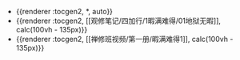 - {{renderer :tocgen2, *, auto}}
- {{renderer :tocgen2, [[观修笔记/四加行/1暇满难得/01地狱无暇]], calc(100vh - 135px)}}
- {{renderer :tocgen2, [[禅修班视频/第一册/暇满难得1]], calc(100vh - 135px)}}